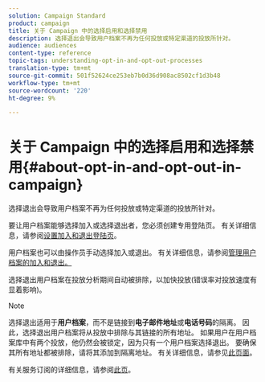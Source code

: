 ```yaml
---
solution: Campaign Standard
product: campaign
title: 关于 Campaign 中的选择启用和选择禁用
description: 选择退出会导致用户档案不再为任何投放或特定渠道的投放所针对。
audience: audiences
content-type: reference
topic-tags: understanding-opt-in-and-opt-out-processes
translation-type: tm+mt
source-git-commit: 501f52624ce253eb7b0d36d908ac8502cf1d3b48
workflow-type: tm+mt
source-wordcount: '220'
ht-degree: 9%

---
```



# 关于 Campaign 中的选择启用和选择禁用{#about-opt-in-and-opt-out-in-campaign}

选择退出会导致用户档案不再为任何投放或特定渠道的投放所针对。

要让用户档案能够选择加入或选择退出者，您必须创建专用登陆页。 有关详细信息，请参阅[设置加入和退出登陆页](../../audiences/using/managing-opt-in-and-opt-out-in-campaign.md#setting-up-opt-in-and-opt-out-landing-pages)。

用户档案也可以由操作员手动选择加入或退出。 有关详细信息，请参阅[管理用户档案的加入和退出。](../../audiences/using/managing-opt-in-and-opt-out-in-campaign.md#managing-opt-in-and-opt-out-from-a-profile)

选择退出用户档案在投放分析期间自动被排除，以加快投放(错误率对投放速度有显着影响)。

>[!NOTE]
>
>选择退出适用于&#x200B;**用户档案**，而不是链接到&#x200B;**电子邮件地址**&#x200B;或&#x200B;**电话号码**&#x200B;的隔离。 因此，选择退出用户档案将从投放中排除与其链接的所有地址。 如果用户在用户档案库中有两个投放，他仍然会被锁定，因为只有一个用户档案选择退出。 要确保其所有地址都被排除，请将其添加到隔离地址。 有关详细信息，请参见[此页面](../../sending/using/understanding-quarantine-management.md#identifying-quarantined-addresses-for-the-entire-platform)。

有关服务订阅的详细信息，请参阅[此页](../../audiences/using/about-subscriptions.md)。
